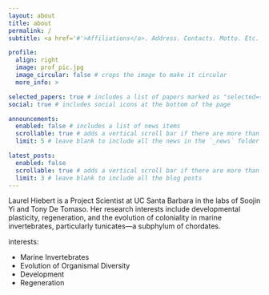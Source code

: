 ```yaml
---
layout: about
title: about
permalink: /
subtitle: <a href='#'>Affiliations</a>. Address. Contacts. Motto. Etc.

profile:
  align: right
  image: prof_pic.jpg
  image_circular: false # crops the image to make it circular
  more_info: >

selected_papers: true # includes a list of papers marked as "selected={true}"
social: true # includes social icons at the bottom of the page

announcements:
  enabled: false # includes a list of news items
  scrollable: true # adds a vertical scroll bar if there are more than 3 news items
  limit: 5 # leave blank to include all the news in the `_news` folder

latest_posts:
  enabled: false
  scrollable: true # adds a vertical scroll bar if there are more than 3 new posts items
  limit: 3 # leave blank to include all the blog posts
---
```


Laurel Hiebert is a Project Scientist at UC Santa Barbara in the labs of Soojin Yi and Tony De Tomaso. Her research interests include developmental plasticity, regeneration, and the evolution of coloniality in marine invertebrates, particularly tunicates—a subphylum of chordates.

interests:
  - Marine Invertebrates
  - Evolution of Organismal Diversity
  - Development
  - Regeneration
